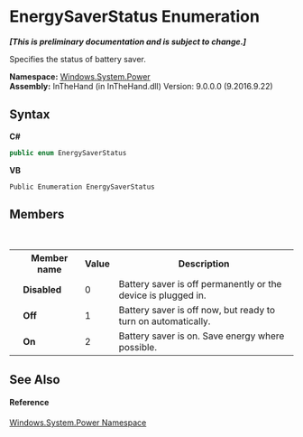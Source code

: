 # EnergySaverStatus Enumeration
 _**\[This is preliminary documentation and is subject to change.\]**_

Specifies the status of battery saver.

**Namespace:**&nbsp;<a href="N_Windows_System_Power">Windows.System.Power</a><br />**Assembly:**&nbsp;InTheHand (in InTheHand.dll) Version: 9.0.0.0 (9.2016.9.22)

## Syntax

**C#**<br />
``` C#
public enum EnergySaverStatus
```

**VB**<br />
``` VB
Public Enumeration EnergySaverStatus
```


## Members
&nbsp;<table><tr><th></th><th>Member name</th><th>Value</th><th>Description</th></tr><tr><td /><td target="F:Windows.System.Power.EnergySaverStatus.Disabled">**Disabled**</td><td>0</td><td>Battery saver is off permanently or the device is plugged in.</td></tr><tr><td /><td target="F:Windows.System.Power.EnergySaverStatus.Off">**Off**</td><td>1</td><td>Battery saver is off now, but ready to turn on automatically.</td></tr><tr><td /><td target="F:Windows.System.Power.EnergySaverStatus.On">**On**</td><td>2</td><td>Battery saver is on. Save energy where possible.</td></tr></table>

## See Also


#### Reference
<a href="N_Windows_System_Power">Windows.System.Power Namespace</a><br />